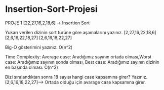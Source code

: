 # Insertion-Sort-Projesi
PROJE 1
[22,27,16,2,18,6] -> Insertion Sort

Yukarı verilen dizinin sort türüne göre aşamalarını yazınız.
  [2,27,16,22,18,6]
  [2,6,16,22,18,27]
  [2,6,16,18,22,27]

Big-O gösterimini yazınız.
  O(n^2)

Time Complexity: Average case: Aradığımız sayının ortada olması,Worst case: Aradığımız sayının sonda olması, Best case: Aradığımız sayının dizinin en başında olması.
  O(n^2)

Dizi sıralandıktan sonra 18 sayısı hangi case kapsamına girer? Yazınız.
  [2,6,16,18,22,27]--> Ortada olduğu için avarage case kapsamına girer.
